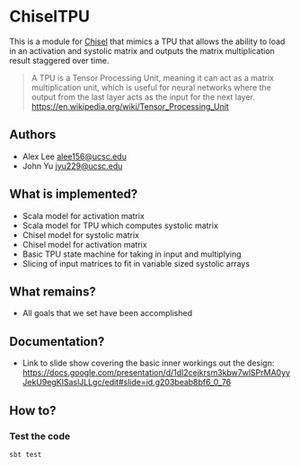 # ChiselTPU

This is a module for [Chisel](chisel-lang.org/) that mimics a TPU that allows the ability to load in an activation and systolic matrix and outputs the matrix multiplication result staggered over time.

> A TPU is a Tensor Processing Unit, meaning it can act as a matrix multiplication unit, which is useful for neural networks where the output from the last layer acts as the input for the next layer. https://en.wikipedia.org/wiki/Tensor_Processing_Unit

## Authors

* Alex Lee <alee156@ucsc.edu>
* John Yu <jyu229@ucsc.edu>

## What is implemented?
* Scala model for activation matrix
* Scala model for TPU which computes systolic matrix
* Chisel model for systolic matrix
* Chisel model for activation matrix
* Basic TPU state machine for taking in input and multiplying
* Slicing of input matrices to fit in variable sized systolic arrays

## What remains?
* All goals that we set have been accomplished

## Documentation?
* Link to slide show covering the basic inner workings out the design:
https://docs.google.com/presentation/d/1dl2cejkrsm3kbw7wlSPrMA0yyJekU9egKISaslJLLgc/edit#slide=id.g203beab8bf6_0_76

## How to?

### Test the code
```console
sbt test
```
